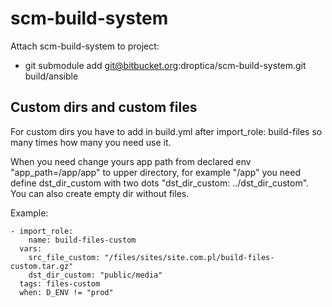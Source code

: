 # scm-build-system
Attach scm-build-system to project:
 - git submodule add git@bitbucket.org:droptica/scm-build-system.git build/ansible


Custom dirs and custom files
--------------
For custom dirs you have to add in build.yml after import_role: build-files so many times how many you need use it.

When you need change yours app path from declared env "app_path=/app/app" to upper directory, for example "/app" you need define dst_dir_custom with two dots "dst_dir_custom: ../dst_dir_custom". You can also create empty dir without files.

Example:
```ansible
- import_role:
    name: build-files-custom
  vars:
    src_file_custom: "/files/sites/site.com.pl/build-files-custom.tar.gz"
    dst_dir_custom: "public/media"
  tags: files-custom
  when: D_ENV != "prod"
```